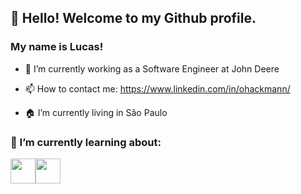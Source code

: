 ## 👋 Hello! Welcome to my Github profile.
### My name is Lucas!


- 🔭 I’m currently working as a Software Engineer at John Deere

- 📫 How to contact me: https://www.linkedin.com/in/ohackmann/
- 🏠 I’m currently living in São Paulo

### 🌱 I’m currently learning about:


<img src="https://cdn.jsdelivr.net/gh/devicons/devicon/icons/azure/azure-original.svg" width="40" height="40"/><img src="https://cdn.jsdelivr.net/gh/devicons/devicon/icons/amazonwebservices/amazonwebservices-original.svg" width="40" height="40"/>
        
          
          
